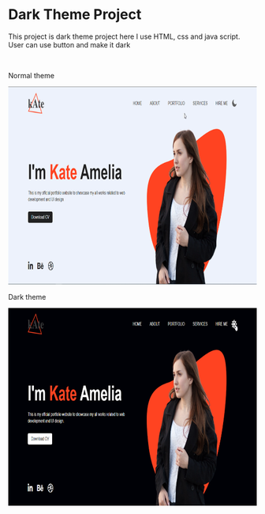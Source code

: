 <h1>Dark Theme Project </h1>
<p>This project is dark theme project here I use HTML, css and java script. User can use button and make it dark</p>
<br>
<p>Normal theme</p>
<img src="./project-images/dark_theme1.png" height="400px"/>

<p>Dark theme</p>
<img src="./project-images/dark_theme2.png" height="400px"/>

